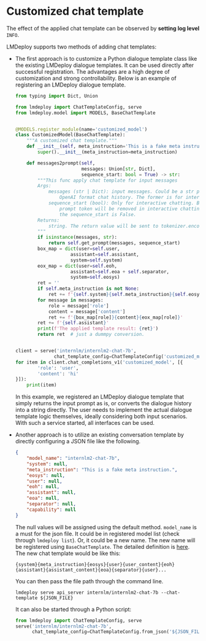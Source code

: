 # Customized chat template

The effect of the applied chat template can be observed by **setting log level** `INFO`.

LMDeploy supports two methods of adding chat templates:

- The first approach is to customize a Python dialogue template class like the existing LMDeploy dialogue templates. It can be used directly after successful registration. The advantages are a high degree of customization and strong controllability. Below is an example of registering an LMDeploy dialogue template.

  ```python
  from typing import Dict, Union

  from lmdeploy import ChatTemplateConfig, serve
  from lmdeploy.model import MODELS, BaseChatTemplate


  @MODELS.register_module(name='customized_model')
  class CustomizedModel(BaseChatTemplate):
      """A customized chat template."""
      def __init__(self, meta_instruction='This is a fake meta instruction.'):
          super().__init__(meta_instruction=meta_instruction)

      def messages2prompt(self,
                          messages: Union[str, Dict],
                          sequence_start: bool = True) -> str:
          """This func apply chat template for input messages
          Args:
              messages (str | Dict): input messages. Could be a str prompt or
                  OpenAI format chat history. The former is for interactive chat.
              sequence_start (bool): Only for interactive chatting. Begin of the
                  prompt token will be removed in interactive chatting when
                  the sequence_start is False.
          Returns:
              string. The return value will be sent to tokenizer.encode directly.
          """
          if isinstance(messages, str):
              return self.get_prompt(messages, sequence_start)
          box_map = dict(user=self.user,
                      assistant=self.assistant,
                      system=self.system)
          eox_map = dict(user=self.eoh,
                      assistant=self.eoa + self.separator,
                      system=self.eosys)
          ret = ''
          if self.meta_instruction is not None:
              ret += f'{self.system}{self.meta_instruction}{self.eosys}'
          for message in messages:
              role = message['role']
              content = message['content']
              ret += f'{box_map[role]}{content}{eox_map[role]}'
          ret += f'{self.assistant}'
          print(f'The applied template result: {ret}')
          return ret  # just a dummpy conversion.


  client = serve('internlm/internlm2-chat-7b',
                chat_template_config=ChatTemplateConfig('customized_model'))
  for item in client.chat_completions_v1('customized_model', [{
          'role': 'user',
          'content': 'hi'
  }]):
      print(item)
  ```

  In this example, we registered an LMDeploy dialogue template that simply returns the input prompt as is, or converts the dialogue history into a string directly. The user needs to implement the actual dialogue template logic themselves, ideally considering both input scenarios. With such a service started, all interfaces can be used.

- Another approach is to utilize an existing conversation template by directly configuring a JSON file like the following.

  ```json
  {
      "model_name": "internlm2-chat-7b",
      "system": null,
      "meta_instruction": "This is a fake meta instruction.",
      "eosys": null,
      "user": null,
      "eoh": null,
      "assistant": null,
      "eoa": null,
      "separator": null,
      "capability": null
  }
  ```

  The null values will be assigned using the default method. `model_name` is a must for the json file. It could be in registered model list (check through `lmdeploy list`). Or, it could be a
  new name. The new name will be registered using `BaseChatTemplate`. The detailed definition is [here](https://github.com/InternLM/lmdeploy/blob/24bd4b9ab6a15b3952e62bcfc72eaba03bce9dcb/lmdeploy/model.py#L113-L188). The new chat template would be like this:

  ```
  {system}{meta_instruction}{eosys}{user}{user_content}{eoh}{assistant}{assistant_content}{eoa}{separator}{user}...
  ```

  You can then pass the file path through the command line.

  ```shell
  lmdeploy serve api_server internlm/internlm2-chat-7b --chat-template ${JSON_FILE}
  ```

  It can also be started through a Python script:

  ```python
  from lmdeploy import ChatTemplateConfig, serve
  serve('internlm/internlm2-chat-7b',
        chat_template_config=ChatTemplateConfig.from_json('${JSON_FILE}'))
  ```
